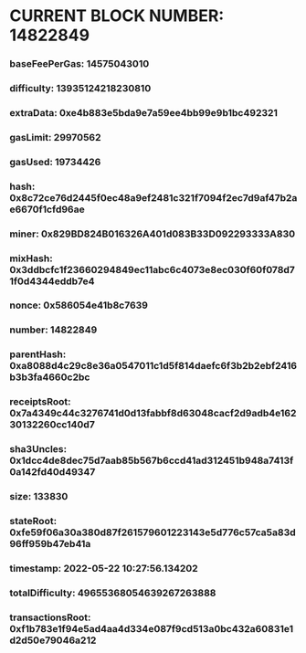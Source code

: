 # CURRENT BLOCK NUMBER: 14822849

### baseFeePerGas: 14575043010
### difficulty: 13935124218230810
### extraData: 0xe4b883e5bda9e7a59ee4bb99e9b1bc492321
### gasLimit: 29970562
### gasUsed: 19734426
### hash: 0x8c72ce76d2445f0ec48a9ef2481c321f7094f2ec7d9af47b2ae6670f1cfd96ae
### miner: 0x829BD824B016326A401d083B33D092293333A830
### mixHash: 0x3ddbcfc1f23660294849ec11abc6c4073e8ec030f60f078d71f0d4344eddb7e4
### nonce: 0x586054e41b8c7639
### number: 14822849
### parentHash: 0xa8088d4c29c8e36a0547011c1d5f814daefc6f3b2b2ebf2416b3b3fa4660c2bc
### receiptsRoot: 0x7a4349c44c3276741d0d13fabbf8d63048cacf2d9adb4e16230132260cc140d7
### sha3Uncles: 0x1dcc4de8dec75d7aab85b567b6ccd41ad312451b948a7413f0a142fd40d49347
### size: 133830
### stateRoot: 0xfe59f06a30a380d87f261579601223143e5d776c57ca5a83d96ff959b47eb41a
### timestamp: 2022-05-22 10:27:56.134202
### totalDifficulty: 49655368054639267263888
### transactionsRoot: 0xf1b783e1f94e5ad4aa4d334e087f9cd513a0bc432a60831e1d2d50e79046a212

